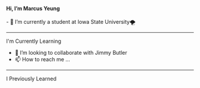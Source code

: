 
<h4> Hi, I’m Marcus Yeung </h4>
- 🌱 I’m currently a student at Iowa State University🌪️<br>
<hr>

I'm Currently Learning
- 💞️ I’m looking to collaborate with Jimmy Butler <br>
- 📫 How to reach me ... <br>
<hr>
I Previously Learned
<!---
yohimhim/yohimhim is a ✨ special ✨ repository because its `README.md` (this file) appears on your GitHub profile.
You can click the Preview link to take a look at your changes.
--->
